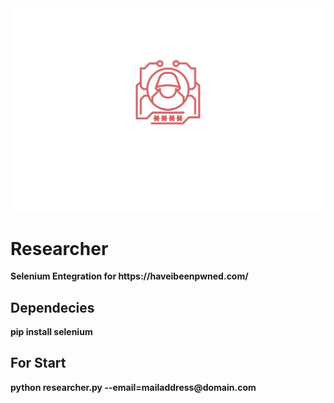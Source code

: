 <html>
<head>
</head>
<body>
<img src="img/researcher.svg" />
<h1><b>Researcher<b></h1>
<p>Selenium Entegration for https://haveibeenpwned.com/</p>

<h2><b>Dependecies</b></h2>
<p>pip install selenium</p>

<h2><b>For Start</b></h2>
<p>python researcher.py --email=mailaddress@domain.com</p>
</body>
</html>
